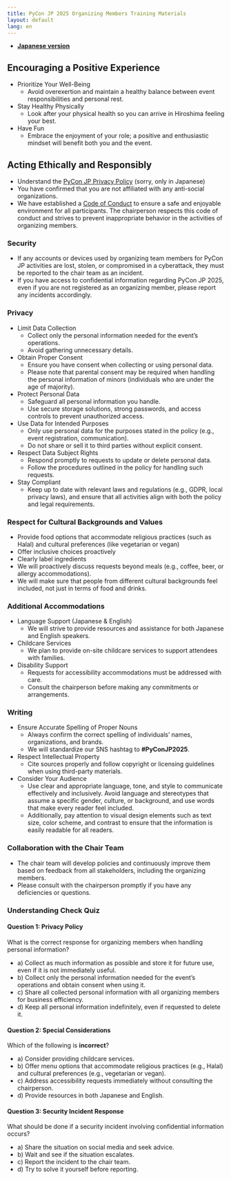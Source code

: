 ```yaml
---
title: PyCon JP 2025 Organizing Members Training Materials
layout: default
lang: en
---
```


- [**Japanese version**](https://pyconjp-2025-chair.nishimotz.com/2025/02/25/kickoff-ja.html)

## Encouraging a Positive Experience

- Prioritize Your Well-Being  
  - Avoid overexertion and maintain a healthy balance between event responsibilities and personal rest.  
- Stay Healthy Physically
  - Look after your physical health so you can arrive in Hiroshima feeling your best.  
- Have Fun
  - Embrace the enjoyment of your role; a positive and enthusiastic mindset will benefit both you and the event.

## Acting Ethically and Responsibly

- Understand the [PyCon JP Privacy Policy](https://www.pycon.jp/policies/privacy-policy.html) (sorry, only in Japanese)  
- You have confirmed that you are not affiliated with any anti-social organizations.  
- We have established a [Code of Conduct](https://www.pycon.jp/policies/code-of-conduct.html) to ensure a safe and enjoyable environment for all participants. The chairperson respects this code of conduct and strives to prevent inappropriate behavior in the activities of organizing members.

### Security

- If any accounts or devices used by organizing team members for PyCon JP activities are lost, stolen, or compromised in a cyberattack, they must be reported to the chair team as an incident.
- If you have access to confidential information regarding PyCon JP 2025, even if you are not registered as an organizing member, please report any incidents accordingly.

### Privacy

- Limit Data Collection  
  - Collect only the personal information needed for the event’s operations.
  - Avoid gathering unnecessary details.  
- Obtain Proper Consent  
  - Ensure you have consent when collecting or using personal data.  
  - Please note that parental consent may be required when handling the personal information of minors (individuals who are under the age of majority).
- Protect Personal Data  
  - Safeguard all personal information you handle.
  - Use secure storage solutions, strong passwords, and access controls to prevent unauthorized access.  
- Use Data for Intended Purposes  
  - Only use personal data for the purposes stated in the policy (e.g., event registration, communication).
  - Do not share or sell it to third parties without explicit consent.  
- Respect Data Subject Rights  
  - Respond promptly to requests to update or delete personal data.
  - Follow the procedures outlined in the policy for handling such requests.  
- Stay Compliant  
  - Keep up to date with relevant laws and regulations (e.g., GDPR, local privacy laws), and ensure that all activities align with both the policy and legal requirements.

### Respect for Cultural Backgrounds and Values

- Provide food options that accommodate religious practices (such as Halal) and cultural preferences (like vegetarian or vegan)  
- Offer inclusive choices proactively  
- Clearly label ingredients  
- We will proactively discuss requests beyond meals (e.g., coffee, beer, or allergy accommodations).  
- We will make sure that people from different cultural backgrounds feel included, not just in terms of food and drinks.

### Additional Accommodations

- Language Support (Japanese & English)  
  - We will strive to provide resources and assistance for both Japanese and English speakers.  
- Childcare Services  
  - We plan to provide on-site childcare services to support attendees with families.  
- Disability Support  
  - Requests for accessibility accommodations must be addressed with care.  
  - Consult the chairperson before making any commitments or arrangements.

### Writing

- Ensure Accurate Spelling of Proper Nouns  
  - Always confirm the correct spelling of individuals’ names, organizations, and brands.  
  - We will standardize our SNS hashtag to **#PyConJP2025**.
- Respect Intellectual Property  
  - Cite sources properly and follow copyright or licensing guidelines when using third-party materials.  
- Consider Your Audience  
  - Use clear and appropriate language, tone, and style to communicate effectively and inclusively. Avoid language and stereotypes that assume a specific gender, culture, or background, and use words that make every reader feel included.  
  - Additionally, pay attention to visual design elements such as text size, color scheme, and contrast to ensure that the information is easily readable for all readers.

### Collaboration with the Chair Team

- The chair team will develop policies and continuously improve them based on feedback from all stakeholders, including the organizing members.
- Please consult with the chairperson promptly if you have any deficiencies or questions.

### Understanding Check Quiz

#### Question 1: Privacy Policy

What is the correct response for organizing members when handling personal information?

- a) Collect as much information as possible and store it for future use, even if it is not immediately useful.
- b) Collect only the personal information needed for the event’s operations and obtain consent when using it.
- c) Share all collected personal information with all organizing members for business efficiency.
- d) Keep all personal information indefinitely, even if requested to delete it.

#### Question 2: Special Considerations

Which of the following is **incorrect**?

- a) Consider providing childcare services.
- b) Offer menu options that accommodate religious practices (e.g., Halal) and cultural preferences (e.g., vegetarian or vegan).
- c) Address accessibility requests immediately without consulting the chairperson.
- d) Provide resources in both Japanese and English.

#### Question 3: Security Incident Response

What should be done if a security incident involving confidential information occurs?

- a) Share the situation on social media and seek advice.
- b) Wait and see if the situation escalates.
- c) Report the incident to the chair team.
- d) Try to solve it yourself before reporting.
